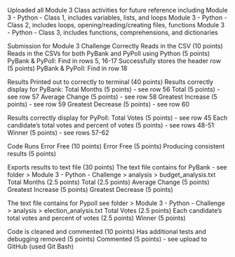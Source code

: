 Uploaded all Module 3 Class activities for future reference including
  Module 3 - Python - Class 1, includes variables, lists, and loops
  Module 3 - Python - Class 2, includes loops, opening/reading/creating files, functions
  Module 3 - Python - Class 3, includes functions, comprehensions, and dictionaries

Submission for Module 3 Challenge
  Correctly Reads in the CSV (10 points)
    Reads in the CSVs for both PyBank and PyPoll using Python (5 points)
      PyBank & PyPoll: Find in rows 5, 16-17
    Successfully stores the header row (5 points)
      PyBank & PyPoll: Find in row 18

Results Printed out to correctly to terminal (40 points)
  Results correctly display for PyBank:
    Total Months (5 points) - see row 56
    Total (5 points) - see row 57
    Average Change (5 points) - see row 58
    Greatest Increase (5 points) - see row 59
    Greatest Decrease (5 points) - see row 60

  Results correctly display for PyPoll:
    Total Votes (5 points) - see row 45
    Each candidate’s total votes and percent of votes (5 points) - see rows 48-51
    Winner (5 points) - see rows 57-62

Code Runs Error Free (10 points)
  Error Free (5 points) 
  Producing consistent results (5 points)

Exports results to text file (30 points)
  The text file contains for PyBank - see folder > Module 3 - Python - Challenge > analysis > budget_analysis.txt
    Total Months (2.5 points)
    Total (2.5 points)
    Average Change (5 points)
    Greatest Increase (5 points)
    Greatest Decrease (5 points)

  The text file contains for Pypoll see folder > Module 3 - Python - Challenge > analysis > election_analysis.txt
    Total Votes (2.5 points)
    Each candidate’s total votes and percent of votes (2.5 points)
    Winner (5 points)

Code is cleaned and commented (10 points)
Has additional tests and debugging removed (5 points)
Commented (5 points) - see upload to GitHub (used Git Bash)
